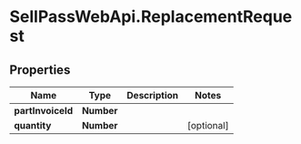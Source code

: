 # SellPassWebApi.ReplacementRequest

## Properties

Name | Type | Description | Notes
------------ | ------------- | ------------- | -------------
**partInvoiceId** | **Number** |  | 
**quantity** | **Number** |  | [optional] 


